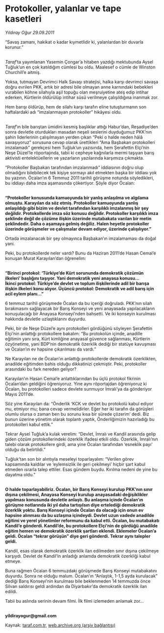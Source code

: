 # Protokoller, yalanlar ve tape kasetleri

*Yıldıray Oğur 29.09.2011*

<div class="yazi"><p>“Savaş zamanı, hakikat o kadar kıymetlidir ki, yalanlardan bir duvarla korunur.” </p>
<p><i><br/>Taraf</i>’ta yayımlanan Yasemin Çongar’a hitaben yazdığı mektubunda Aysel Tuğluk’un en çok katıldığım cümlesi bu oldu. Maalesef o cümle de Winston Churchill’e aitmiş.</p>
<p>Yoksa, tutmayan Devrimci Halk Savaşı stratejisi, halka karşı devrimci savaşa doğru evrilen PKK, artık bir adresi bile olmayan anne karnındaki bebekleri vurabilen köhne silahıyla aşil topuğu olan meşruiyetine ateş edip intihar ederken, Kürtlerin öldürülüp intihar süsü verilmeye çalışıldığına inanmak zor. </p>
<p>Hem barışı öldürüp, hem de silahı karşı tarafın eline tutuşturmanın son haftalardaki adı “imzalanmayan protokoller” hikâyesi oldu. </p>
<p><i><br/>Taraf</i>’ın bile barıştan ümidini kesmiş başlıklar attığı Habur’dan, Reşadiye’den sonra devletle oturdukları masadan neşeli seslerini duyduğumuz PKK’nın şahin liderlerinin çalışılmayan yerden çıkan “Peki o halde neden hâlâ savaşıyoruz” sorusuna cevap olarak ürettikleri “Ama Başbakan protokolleri imzalamadı” gerekçesi hem Tuğluk’un yazısında, hem Şerafettin Elçi’nin Neşe Düzel’le röportajında, tabii ki cepheye kağnılarla mermi taşıyan barış aktivisti entelektüellerin ve yazarların yazılarında karşımıza çıkmakta.</p>
<p>“Protokoller Başbakan tarafından imzalanmadı” iddiasının doğru olup olmadığını bilebilecek tek kişiye sormayı akıl etmekten başka bir iddiası yok bu yazının. Öcalan’ın 6 Temmuz 2011 tarihli görüşme notunda söyledikleri, bu iddiayı daha imza aşamasında çökertiyor. Şöyle diyor Öcalan:</p>
<p><b><br/>“Protokoller konusunda kamuoyunda bir yanlış anlaşılma ve algılama olmuştu. Karayılan da söz etmiş. Protokoller kamuoyunda yanlış anlaşıldığı gibi bizim ve devlet tarafından karşılıklı imzalanmış bir şey değildir. Protokollerde imza söz konusu değildir. Protokoller karşılıklı imza şeklinde değil de çözüme ilişkin üzerinde mutabakata varılan bir metin şeklindedir. Daha o aşamaya gelmiş değiliz. Halen heyetle protokoller üzerinde görüşmeler ve çalışmalar devam ediyor, üzerinde çalışılıyor.”</b></p>
<p>Ortada imzalanacak bir şey olmayınca Başbakan’ın imzalamaması da doğal yani. </p>
<p>Peki, bu protokollerde neler vardı? Bunu da Haziran 2011’de Hasan Cemal’e konuşan Murat Karayılan’dan öğrenelim: </p>
<p><b><br/>“Birinci protokol: ‘Türkiye’de Kürt sorununda demokratik çözümün ilkeleri’ başlığını taşıyor. Yani demokratik yeni anayasa konusu...<br/>İkinci protokol: Türkiye’de devlet ve toplum ilişkilerinde adil bir barışa ilişkin ilkeleri konu alıyor. Üçüncü protokol: Demokratik ve adil barış için acil eylem planı...”</b></p>
<p>6 temmuz tarihli görüşmede Öcalan da bu içeriği doğruladı. PKK’nın silah bırakmasını sağlayacak bir Barış Konseyi ve yeni anayasada yapılacakların konuşulacağı bir Anayasa Konseyi’nden bahsetti. Ve iki konseyin kurulması hakkında devletle uzlaştıklarını duyurdu. </p>
<p>Peki, bir de Neşe Düzel’e aynı protokolleri gördüğünü söyleyen Şerafettin Elçi’nin anlattığı protokollere bakalım: “Bu protokolün içinde, anadille eğitimin yanı sıra, Kürt kimliğine anayasal güvence sağlanması, Kürtlerin özyönetime, yani BDP’nin demokratik özerklik dediği bir statüye kavuşması ve Öcalan’ın ev hapsine çıkarılması da vardı.”</p>
<p>Ne Karayılan ne de Öcalan’ın anlattığı protokollerde demokratik özerklikten, anadilde eğitimden bahis olduğu dikkatinizi çekmiştir. Peki, protokoller arasındaki bu fark nereden geliyor?</p>
<p>Karayılan’ın Hasan Cemal’e anlattıklarından bu üçlü protokol fikrinin Öcalan’dan geldiğini öğreniyoruz. Yine aynı röportajdan öğreniyoruz ki Öcalan, bu protokolleri sadece devlete sunmuyor İmralı’ya da gönderiyor Mayıs 2011’de. </p>
<p>Söz yine Karayılan da: “Önderlik ‘KCK ve devlet bu protokolü kabul ediyor mu, etmiyor mu; bana cevap vermelidirler. Eğer her iki tarafın da görüşleri olumlu olursa o zaman ben bu sorunu kısa bir sürede çözerim’ dedi. Biz bunun üzerine yönetim olarak toplantı yaptık, Önderliğimizin hazırladığı bu protokolleri kabul ettik.”</p>
<p>Tekrar Aysel Tuğluk’a kulak verelim: “Devlet, İmralı ve Kandil arasında gelip giden çözüm protokollerindeki özerklik ifadesi etkili oldu. Özerklik, İmralı’nın talebi olarak protokollere girdi, ama yine Öcalan tarafından ‘esneklik payı’ olduğu da belirtildi.”</p>
<p>Tuğluk’tan son bir alıntıyla meseleyi toparlayalım: “Verilen görev kapsamında kaldılar ve ‘eylemsizlik ile geri çekilmeyi’ hiçbir şart kabul etmeden ısrarla talep ettiler. Esas gündem buydu. Kırılma nedeni de yine bu dayatma oldu.”</p>
<p><b><br/>O halde toparlayabiliriz. Öcalan, bir Barış Konseyi kurulup PKK’nın sınır dışına çekilmesi, Anayasa Konseyi kurulup anayasadaki değişiklikler yapılması konusunda devletle anlaştı. Bu anlaşma içinde Öcalan’ın görüşme notlarında iki yıl daha tartışılsın diye ertelediği demokratik özerklik yoktu. Barış Konseyi içinde Öcalan da olacağı için onun ev hapsine alınması da bu uzlaşma içindeydi. Devlet uzun vadede anadilde eğitimi ve yerel yönetimler reformunu da kabul etti. Öcalan, bu mutabakatı Kandil’e gönderdi. Kandil’de, bu protokollere Elçi’nin de gördüğü anadilde eğitim hemen ve demokratik özerklik şartları eklendi. Eklemeler Öcalan’a geldi. Öcalan “tekrar görüşün” diye geri gönderdi. Tekrar aynı talepler geldi. </b></p>
<p>Kandil, esas olarak demokratik özerklik ilan edilmeden sınır dışına çekilmeye karşıydı. Devlet de Kandil’in anladığı anlamda demokratik özerkliği kabul etmeye. </p>
<p>Buna rağmen Öcalan 6 temmuzdaki görüşmede Barış Konseyi mutabakatını duyurdu. Sonra ne olduğu malum. Öcalan’ın “Anlaştık, 1-1,5 ayda kurulacak” dediği Barış Konseyi’nin kurulması bile beklenmeden 14 temmuzda önce Silvan saldırısı geldi ardından da Diyarbakır’da demokratik özerklik ilan edildi. </p>
<p>Tabii bu aslında serinin devam filmi. İlk filmi izlemeden anlamak zor...</p>
<p><b><br/>yildirayogur@gmail.com</b></p>
</div>

Kaynak: [taraf.com.tr](http://www.taraf.com.tr/yildiray-ogur/makale-protokoller-yalanlar-ve-tape-kasetleri.htm), [web.archive.org (arşiv bağlantısı)](http://web.archive.org/web/20130709181118/http://www.taraf.com.tr/yildiray-ogur/makale-protokoller-yalanlar-ve-tape-kasetleri.htm)
